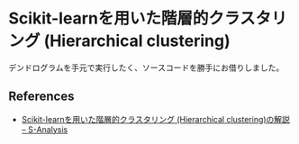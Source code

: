 # Scikit-learnを用いた階層的クラスタリング (Hierarchical clustering)

デンドログラムを手元で実行したく、ソースコードを勝手にお借りしました。

## References

- [Scikit\-learnを用いた階層的クラスタリング \(Hierarchical clustering\)の解説 – S\-Analysis](https://data-analysis-stats.jp/%E6%A9%9F%E6%A2%B0%E5%AD%A6%E7%BF%92/scikit-learn%E3%82%92%E7%94%A8%E3%81%84%E3%81%9F%E9%9A%8E%E5%B1%A4%E7%9A%84%E3%82%AF%E3%83%A9%E3%82%B9%E3%82%BF%E3%83%AA%E3%83%B3%E3%82%B0-hierarchical-clustering%E3%81%AE%E8%A7%A3%E8%AA%AC/)
